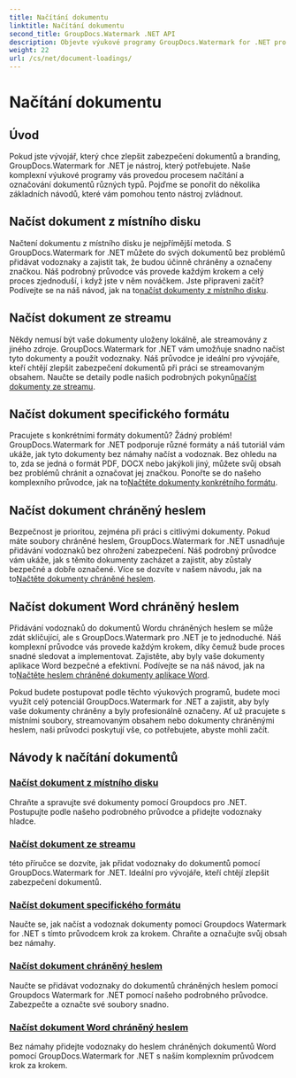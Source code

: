 ```yaml
---
title: Načítání dokumentu
linktitle: Načítání dokumentu
second_title: GroupDocs.Watermark .NET API
description: Objevte výukové programy GroupDocs.Watermark for .NET pro načítání dokumentů a vodoznaků, zajišťující zabezpečení dokumentů a branding pomocí podrobných průvodců.
weight: 22
url: /cs/net/document-loadings/
---
```


# Načítání dokumentu

## Úvod
Pokud jste vývojář, který chce zlepšit zabezpečení dokumentů a branding, GroupDocs.Watermark for .NET je nástroj, který potřebujete. Naše komplexní výukové programy vás provedou procesem načítání a označování dokumentů různých typů. Pojďme se ponořit do několika základních návodů, které vám pomohou tento nástroj zvládnout.

## Načíst dokument z místního disku
Načtení dokumentu z místního disku je nejpřímější metoda. S GroupDocs.Watermark for .NET můžete do svých dokumentů bez problémů přidávat vodoznaky a zajistit tak, že budou účinně chráněny a označeny značkou. Náš podrobný průvodce vás provede každým krokem a celý proces zjednoduší, i když jste v něm nováčkem. Jste připraveni začít? Podívejte se na náš návod, jak na to[načíst dokumenty z místního disku](./load-document-from-local-disk/).

## Načíst dokument ze streamu
 Někdy nemusí být vaše dokumenty uloženy lokálně, ale streamovány z jiného zdroje. GroupDocs.Watermark for .NET vám umožňuje snadno načíst tyto dokumenty a použít vodoznaky. Náš průvodce je ideální pro vývojáře, kteří chtějí zlepšit zabezpečení dokumentů při práci se streamovaným obsahem. Naučte se detaily podle našich podrobných pokynů[načíst dokumenty ze streamu](./load-document-from-stream/).

## Načíst dokument specifického formátu
Pracujete s konkrétními formáty dokumentů? Žádný problém! GroupDocs.Watermark for .NET podporuje různé formáty a náš tutoriál vám ukáže, jak tyto dokumenty bez námahy načíst a vodoznak. Bez ohledu na to, zda se jedná o formát PDF, DOCX nebo jakýkoli jiný, můžete svůj obsah bez problémů chránit a označovat jej značkou. Ponořte se do našeho komplexního průvodce, jak na to[Načtěte dokumenty konkrétního formátu](./load-specific-format-document/).

## Načíst dokument chráněný heslem
 Bezpečnost je prioritou, zejména při práci s citlivými dokumenty. Pokud máte soubory chráněné heslem, GroupDocs.Watermark for .NET usnadňuje přidávání vodoznaků bez ohrožení zabezpečení. Náš podrobný průvodce vám ukáže, jak s těmito dokumenty zacházet a zajistit, aby zůstaly bezpečné a dobře označené. Více se dozvíte v našem návodu, jak na to[Načtěte dokumenty chráněné heslem](./load-password-protected-document/).

## Načíst dokument Word chráněný heslem
Přidávání vodoznaků do dokumentů Wordu chráněných heslem se může zdát skličující, ale s GroupDocs.Watermark pro .NET je to jednoduché. Náš komplexní průvodce vás provede každým krokem, díky čemuž bude proces snadné sledovat a implementovat. Zajistěte, aby byly vaše dokumenty aplikace Word bezpečné a efektivní. Podívejte se na náš návod, jak na to[Načtěte heslem chráněné dokumenty aplikace Word](./load-password-protected-word-document/).

Pokud budete postupovat podle těchto výukových programů, budete moci využít celý potenciál GroupDocs.Watermark for .NET a zajistit, aby byly vaše dokumenty chráněny a byly profesionálně označeny. Ať už pracujete s místními soubory, streamovaným obsahem nebo dokumenty chráněnými heslem, naši průvodci poskytují vše, co potřebujete, abyste mohli začít.
## Návody k načítání dokumentů
### [Načíst dokument z místního disku](./load-document-from-local-disk/)
Chraňte a spravujte své dokumenty pomocí Groupdocs pro .NET. Postupujte podle našeho podrobného průvodce a přidejte vodoznaky hladce.
### [Načíst dokument ze streamu](./load-document-from-stream/)
této příručce se dozvíte, jak přidat vodoznaky do dokumentů pomocí GroupDocs.Watermark for .NET. Ideální pro vývojáře, kteří chtějí zlepšit zabezpečení dokumentů.
### [Načíst dokument specifického formátu](./load-specific-format-document/)
Naučte se, jak načíst a vodoznak dokumenty pomocí Groupdocs Watermark for .NET s tímto průvodcem krok za krokem. Chraňte a označujte svůj obsah bez námahy.
### [Načíst dokument chráněný heslem](./load-password-protected-document/)
Naučte se přidávat vodoznaky do dokumentů chráněných heslem pomocí Groupdocs Watermark for .NET pomocí našeho podrobného průvodce. Zabezpečte a označte své soubory snadno.
### [Načíst dokument Word chráněný heslem](./load-password-protected-word-document/)
Bez námahy přidejte vodoznaky do heslem chráněných dokumentů Word pomocí GroupDocs.Watermark for .NET s naším komplexním průvodcem krok za krokem.